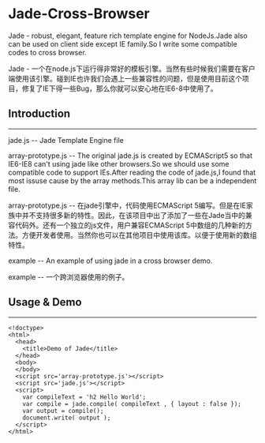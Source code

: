 Jade-Cross-Browser
==================

Jade - robust, elegant, feature rich template engine for NodeJs.Jade also can be used on client side except IE family.So I write some compatible codes to cross browser.

Jade - 一个在node.js下运行得非常好的模板引擎。当然有些时候我们需要在客户端使用该引擎。碰到IE也许我们会遇上一些兼容性的问题，但是使用目前这个项目，修复了IE下得一些Bug，那么你就可以安心地在IE6-8中使用了。

## Introduction ##

------------

jade.js -- Jade Template Engine file

array-prototype.js -- The original jade.js is created by ECMAScript5 so that IE6-IE8 can't using jade like other browsers.So we should use some compatible code to support IEs.After reading the code of jade.js,I found that most issuse cause by the array methods.This array lib can be a independent file.

array-prototype.js -- 在jade引擎中，代码使用ECMAScript 5编写。但是在IE家族中并不支持很多新的特性。因此，在该项目中出了添加了一些在Jade当中的兼容代码外。还有一个独立的js文件，用户兼容ECMAScript 5中数组的几种新的方法。方便开发者使用。当然你也可以在其他项目中使用该库。以便于使用新的数组特性。

example -- An example of using jade in a cross browser demo.

example -- 一个跨浏览器使用的例子。

## Usage & Demo ##

-----

    <!doctype>
    <html>
      <head>
        <title>Demo of Jade</title>
      </head>
      <body>
      </body>
      <script src='array-prototype.js'></script>
      <script src='jade.js'></script>
      <script>
        var compileText = 'h2 Hello World';
        var compile = jade.compile( compileText , { layout : false });
        var output = compile();
        document.write( output );
      </script>
    </html>


